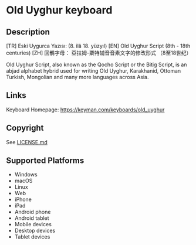 Old Uyghur keyboard
==============

Description
-----------
[TR] Eski Uygurca Yazısı: (8. ilâ 18. yüzyıl)
[EN] Old Uyghur Script (8th - 18th centuries)
[ZH] 回鶻字母： 亞拉姆-粟特辅音音素文字的修改形式 （8至18世纪）

Old Uyghur Script, also known as the Qocho Script or the Bitig Script,
is an abjad alphabet hybrid used for writing Old Uyghur, Karakhanid,
Ottoman Turkish, Mongolian and many more languages across Asia.

Links
-----
Keyboard Homepage: https://keyman.com/keyboards/old_uyghur

Copyright
---------
See [LICENSE.md](LICENSE.md)

Supported Platforms
-------------------
 * Windows
 * macOS
 * Linux
 * Web
 * iPhone
 * iPad
 * Android phone
 * Android tablet
 * Mobile devices
 * Desktop devices
 * Tablet devices


